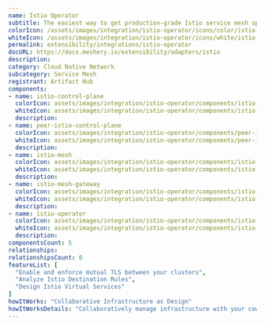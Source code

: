 ```yaml
---
name: Istio Operator
subtitle: The easiest way to get production-grade Istio service mesh up and running
colorIcon: /assets/images/integration/istio-operator/icons/color/istio-operator-color.svg
whiteIcon: /assets/images/integration/istio-operator/icons/white/istio-operator-white.svg
permalink: extensibility/integrations/istio-operator
docURL: https://docs.meshery.io/extensibility/adapters/istio
description: 
category: Cloud Native Network
subcategory: Service Mesh
registrant: Artifact Hub
components: 
- name: istio-control-plane
  colorIcon: assets/images/integration/istio-operator/components/istio-control-plane/icons/color/istio-control-plane-color.svg
  whiteIcon: assets/images/integration/istio-operator/components/istio-control-plane/icons/white/istio-control-plane-white.svg
  description: 
- name: peer-istio-control-plane
  colorIcon: assets/images/integration/istio-operator/components/peer-istio-control-plane/icons/color/peer-istio-control-plane-color.svg
  whiteIcon: assets/images/integration/istio-operator/components/peer-istio-control-plane/icons/white/peer-istio-control-plane-white.svg
  description: 
- name: istio-mesh
  colorIcon: assets/images/integration/istio-operator/components/istio-mesh/icons/color/istio-mesh-color.svg
  whiteIcon: assets/images/integration/istio-operator/components/istio-mesh/icons/white/istio-mesh-white.svg
  description: 
- name: istio-mesh-gateway
  colorIcon: assets/images/integration/istio-operator/components/istio-mesh-gateway/icons/color/istio-mesh-gateway-color.svg
  whiteIcon: assets/images/integration/istio-operator/components/istio-mesh-gateway/icons/white/istio-mesh-gateway-white.svg
  description: 
- name: istio-operator
  colorIcon: assets/images/integration/istio-operator/components/istio-operator/icons/color/istio-operator-color.svg
  whiteIcon: assets/images/integration/istio-operator/components/istio-operator/icons/white/istio-operator-white.svg
  description: 
componentsCount: 5
relationships: 
relationshipsCount: 0
featureList: [
  "Enable and enforce mutual TLS between your clusters",
  "Analyze Istio Destination Rules",
  "Design Istio Virtual Services"
]
howItWorks: "Collaborative Infrastructure as Design"
howItWorksDetails: "Collaboratively manage infrastructure with your coworkers synchronously sharing the same designs."
---
```

